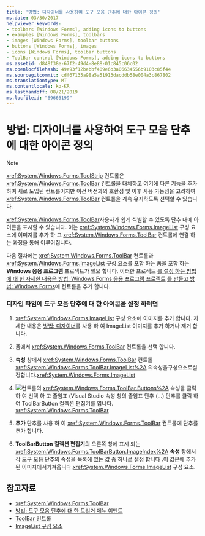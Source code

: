```yaml
---
title: '방법: 디자이너를 사용하여 도구 모음 단추에 대한 아이콘 정의'
ms.date: 03/30/2017
helpviewer_keywords:
- toolbars [Windows Forms], adding icons to buttons
- examples [Windows Forms], toolbars
- images [Windows Forms], toolbar buttons
- buttons [Windows Forms], images
- icons [Windows Forms], toolbar buttons
- ToolBar control [Windows Forms], adding icons to buttons
ms.assetid: d848f38e-67f2-49d4-8e88-01c845c06c02
ms.openlocfilehash: 49e93f12bebbf409e6b3a06634556b9103c85f44
ms.sourcegitcommit: cdf67135a98a5a51913dacddb58e004a3c867802
ms.translationtype: MT
ms.contentlocale: ko-KR
ms.lasthandoff: 08/21/2019
ms.locfileid: "69666199"
---
```

# <a name="how-to-define-an-icon-for-a-toolbar-button-using-the-designer"></a>방법: 디자이너를 사용하여 도구 모음 단추에 대한 아이콘 정의

> [!NOTE]
> <xref:System.Windows.Forms.ToolStrip> 컨트롤은 <xref:System.Windows.Forms.ToolBar> 컨트롤을 대체하고 여기에 다른 기능을 추가하여 새로 도입된 컨트롤이지만 이전 버전과의 호환성 및 이후 사용 가능성을 고려하여 <xref:System.Windows.Forms.ToolBar> 컨트롤을 계속 유지하도록 선택할 수 있습니다.

<xref:System.Windows.Forms.ToolBar>사용자가 쉽게 식별할 수 있도록 단추 내에 아이콘을 표시할 수 있습니다. 이는 <xref:System.Windows.Forms.ImageList> 구성 요소에 이미지를 추가 하 고 <xref:System.Windows.Forms.ToolBar> 컨트롤에 연결 하는 과정을 통해 이루어집니다.

다음 절차에는 <xref:System.Windows.Forms.ToolBar> 컨트롤과 <xref:System.Windows.Forms.ImageList> 구성 요소를 포함 하는 폼을 포함 하는 **Windows 응용 프로그램** 프로젝트가 필요 합니다. 이러한 프로젝트 [를 설정 하는 방법에 대 한 자세한 내용은 방법: Windows Forms 응용 프로그램 프로젝트](/visualstudio/ide/step-1-create-a-windows-forms-application-project) [를 만들고 방법: Windows Forms](how-to-add-controls-to-windows-forms.md)에 컨트롤을 추가 합니다.

### <a name="to-set-an-icon-for-a-toolbar-button-at-design-time"></a>디자인 타임에 도구 모음 단추에 대 한 아이콘을 설정 하려면

1. <xref:System.Windows.Forms.ImageList> 구성 요소에 이미지를 추가 합니다. 자세한 내용은 [방법: 디자이너](how-to-add-or-remove-imagelist-images-with-the-designer.md)를 사용 하 여 ImageList 이미지를 추가 하거나 제거 합니다.

2. 폼에서 <xref:System.Windows.Forms.ToolBar> 컨트롤을 선택 합니다.

3. **속성** 창에서 <xref:System.Windows.Forms.ToolBar> 컨트롤 <xref:System.Windows.Forms.ToolBar.ImageList%2A> 의속성을구성요소로설정합니다.<xref:System.Windows.Forms.ImageList>

4. ![](./media/visual-studio-ellipsis-button.png)컨트롤의 <xref:System.Windows.Forms.ToolBar.Buttons%2A> 속성을 클릭 하 여 선택 하 고 줄임표 (Visual Studio 속성 창의 줄임표 단추 (...) 단추를 클릭 하 여 ToolBarButton 컬렉션 편집기를 엽니다. <xref:System.Windows.Forms.ToolBar>

5. **추가** 단추를 사용 하 여 <xref:System.Windows.Forms.ToolBar> 컨트롤에 단추를 추가 합니다.

6. **ToolBarButton 컬렉션 편집기**의 오른쪽 창에 표시 되는 <xref:System.Windows.Forms.ToolBarButton.ImageIndex%2A> **속성** 창에서 각 도구 모음 단추의 속성을 목록에 있는 값 중 하나로 설정 합니다 .이 값은에 추가 된 이미지에서가져옵니다.<xref:System.Windows.Forms.ImageList> 구성 요소.

## <a name="see-also"></a>참고자료

- <xref:System.Windows.Forms.ToolBar>
- [방법: 도구 모음 단추에 대 한 트리거 메뉴 이벤트](how-to-trigger-menu-events-for-toolbar-buttons.md)
- [ToolBar 컨트롤](toolbar-control-windows-forms.md)
- [ImageList 구성 요소](imagelist-component-windows-forms.md)
